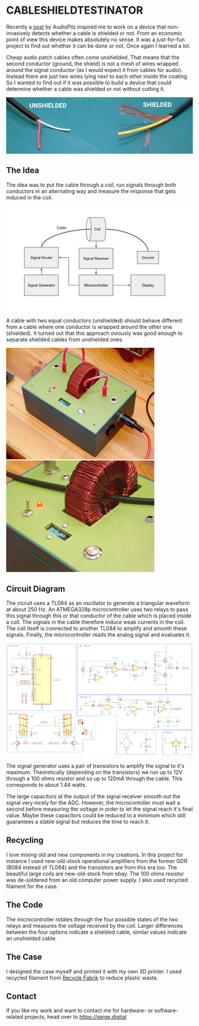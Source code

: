 # CABLESHIELDTESTINATOR

Recently a [post](https://www.instagram.com/audio.pilz/p/CvVS7SXtaue/) by AudioPilz inspired me to work on a device that non-invasively detects whether a cable is shielded or not. From an economic point of view this device makes absolutely no sense. It was a just-for-fun project to find out whether it can be done or not. Once again I learned a lot.

Cheap audio patch cables often come unshielded. That means that the second conductor (ground, the shield) is not a mesh of wires wrapped around the signal conductor (as I would expect it from cables for audio). Instead there are just two wires lying next to each other inside the coating. So I wanted to find out if it was possible to build a device that could determine whether a cable was shielded or not without cutting it. 

![cables](images/cables.png)

## The Idea

The idea was to put the cable through a coil, run signals through both conductors in an alternating way and measure the response that gets induced in the coil. 

![Block  diagram](images/blockdiagram.png)

A cable with two equal conductors (unshielded) should behave different from a cable where one conductor is wrapped around the other one (shielded). It turned out that this approach oviously was good enough to separate shielded cables from unshielded ones.

<img src="images/photo1.jpg" width="400"><img src="images/photo2.jpg" width="400">

## Circuit Diagram

The cicruit uses a TL084 as an oscillator to generate a triangular waveform at about 250 Hz. An ATMEGA328p microcontroller uses two relays to pass this signal through this or that conductor of the cable which is placed inside a coil. The signals in the cable therefore induce weak currents in the coil. The coil itself is connected to another TL084 to amplify and smooth these signals. Finally, the microcontroller reads the analog signal and evaluates it.

![Block  diagram](images/schematic.png)

The signal generator uses a pair of transistors to amplify the signal to it's maximum. Theoretically (depending on the transistors) we run up to 12V through a 100 ohms resistor and so up to 120mA through the cable. This corresponds to about 1.44 watts.

The large capacitors at the output of the signal receiver smooth out the signal very nicely for the ADC. However, the microcontoller must wait a second before measuring the voltage in order to let the signal reach it's final value. Maybe these capacitors could be reduced to a minimum which still guarantees a stable signal but reduces the time to reach it.

## Recycling

I love mixing old and new components in my creations. In this project for instance I used new-old-stock operational amplifiers from the former GDR (B084 instead of TL084) and the transistors are from this era too. The beautiful large coils are new-old-stock from ebay. The 100 ohms resistor was de-soldered from an old computer power supply. I also used recycled filament for the case.

## The Code

The microcontroller rotates through the four possible states of the two relays and measures the voltage received by the coil. Larger differences between the four options indicate a shielded cable, similar values indicate an unshielded cable.

## The Case

I designed the case myself and printed it with my own 3D printer. I used recycled filament from [Recycle Fabrik](https://recyclingfabrik.com) to reduce plastic waste.

## Contact 

If you like my work and want to contact me for hardware- or software-related projects, head over to https://seige.digital









